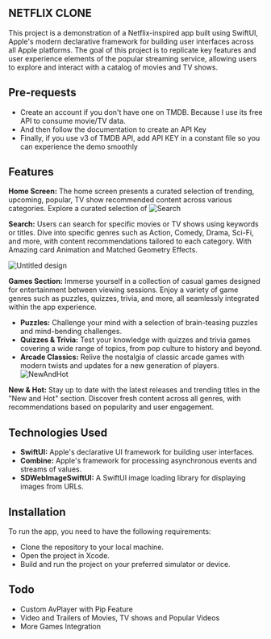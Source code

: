 ## NETFLIX CLONE
This project is a demonstration of a Netflix-inspired app built using SwiftUI, Apple's modern declarative framework for building user interfaces across all Apple platforms. The goal of this project is to replicate key features and user experience elements of the popular streaming service, allowing users to explore and interact with a catalog of movies and TV shows.
 
## Pre-requests
- Create an account if you don't have one on TMDB. Because I use its free API to consume movie/TV data.
- And then follow the documentation to create an API Key
- Finally, if you use v3 of TMDB API, add API KEY in a constant file so you can experience the demo smoothly
 
## Features
 
**Home Screen:** The home screen presents a curated selection of trending, upcoming, popular, TV show recommended content across various categories. Explore a curated selection of 
![Search](https://github.com/ChainTechNetwork/Netflix-Clone-Swift-UI-/assets/143475887/92c5a644-1aec-4b75-81d1-211b55b80ad9)
 
**Search:** Users can search for specific movies or TV shows using keywords or titles. Dive into specific genres such as Action, Comedy, Drama, Sci-Fi, and more, with content recommendations tailored to each category. With Amazing card Animation and Matched Geometry Effects.
 
![Untitled design](https://github.com/ChainTechNetwork/Netflix-Clone-Swift-UI-/assets/143475887/a8c6d03d-296b-459e-8ff3-83ba4ef05fd1)
 
**Games Section:** Immerse yourself in a collection of casual games designed for entertainment between viewing sessions. Enjoy a variety of game genres such as puzzles, quizzes, trivia, and more, all seamlessly integrated within the app experience.
- **Puzzles:** Challenge your mind with a selection of brain-teasing puzzles and mind-bending challenges.
- **Quizzes & Trivia:** Test your knowledge with quizzes and trivia games covering a wide range of topics, from pop culture to history and beyond.
- **Arcade Classics:** Relive the nostalgia of classic arcade games with modern twists and updates for a new generation of players.
![NewAndHot](https://github.com/ChainTechNetwork/Netflix-Clone-Swift-UI-/assets/143475887/4212f663-3d3e-4a4c-9eb2-e4887577227d)
 
**New & Hot:** Stay up to date with the latest releases and trending titles in the "New and Hot" section. Discover fresh content across all genres, with recommendations based on popularity and user engagement.
 
## Technologies Used
- **SwiftUI:** Apple's declarative UI framework for building user interfaces.
- **Combine:** Apple's framework for processing asynchronous events and streams of values.
- **SDWebImageSwiftUI:** A SwiftUI image loading library for displaying images from URLs.
 
 
## Installation
To run the app, you need to have the following requirements:
-	Clone the repository to your local machine.
- Open the project in Xcode.
- Build and run the project on your preferred simulator or device.
 
## Todo
- Custom AvPlayer with Pip Feature
- Video and Trailers of Movies, TV shows and Popular Videos
- More Games Integration 
